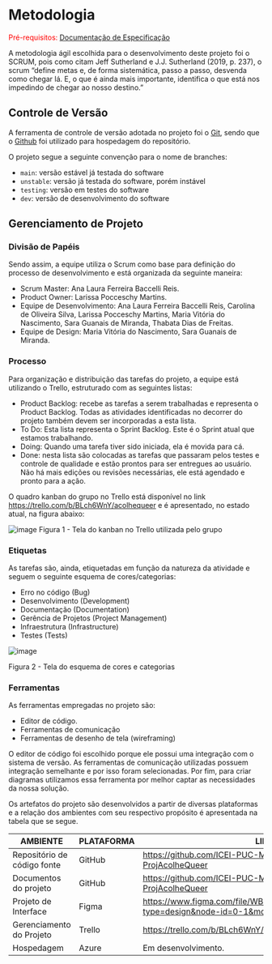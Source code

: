 
# Metodologia

<span style="color:red">Pré-requisitos: <a href="2-Especificação do Projeto.md"> Documentação de Especificação</a></span>

A metodologia ágil escolhida para o desenvolvimento deste projeto foi o SCRUM, pois como citam Jeff Sutherland e J.J. Sutherland (2019, p. 237), o scrum “define metas e, de forma sistemática, passo a passo, desvenda como chegar lá. E, o que é ainda mais importante, identifica o que está nos impedindo de chegar ao nosso destino.”

## Controle de Versão

A ferramenta de controle de versão adotada no projeto foi o
[Git](https://git-scm.com/), sendo que o [Github](https://github.com)
foi utilizado para hospedagem do repositório.

O projeto segue a seguinte convenção para o nome de branches:

- `main`: versão estável já testada do software
- `unstable`: versão já testada do software, porém instável
- `testing`: versão em testes do software
- `dev`: versão de desenvolvimento do software

## Gerenciamento de Projeto

### Divisão de Papéis

Sendo assim, a equipe utiliza o Scrum como base para definição do processo de desenvolvimento e está organizada da seguinte maneira:
- Scrum Master: Ana Laura Ferreira Baccelli Reis.
- Product Owner: Larissa Pocceschy Martins.
- Equipe de Desenvolvimento: Ana Laura Ferreira Baccelli Reis, Carolina de Oliveira Silva, Larissa Pocceschy Martins, Maria Vitória do Nascimento, Sara Guanais de Miranda, Thabata Dias de Freitas.
- Equipe de Design: Maria Vitória do Nascimento, Sara Guanais de Miranda.


### Processo

Para organização e distribuição das tarefas do projeto, a equipe está utilizando o Trello, estruturado com as seguintes listas:
- Product Backlog: recebe as tarefas a serem trabalhadas e representa o Product Backlog. Todas as atividades identificadas no decorrer do projeto também devem ser incorporadas a esta lista. 
- To Do: Esta lista representa o Sprint Backlog. Este é o Sprint atual que estamos trabalhando. 
- Doing: Quando uma tarefa tiver sido iniciada, ela é movida para cá. 
- Done: nesta lista são colocadas as tarefas que passaram pelos testes e controle de qualidade e estão prontos para ser entregues ao usuário. Não há mais edições ou revisões necessárias, ele está agendado e pronto para a ação.

O quadro kanban do grupo no Trello está disponível no link https://trello.com/b/BLch6WnY/acolhequeer e é apresentado, no estado atual, na figura abaixo:

![image](https://github.com/ICEI-PUC-Minas-PMV-ADS/PMV-ADS-2024-1-E2-ProjAcolheQueer/assets/114714846/36570cc4-0b97-40a3-b1ba-4e35106fe9d2)
Figura 1 - Tela do kanban no Trello utilizada pelo grupo

### Etiquetas
<p>As tarefas são, ainda, etiquetadas em função da natureza da atividade e seguem o seguinte esquema de cores/categorias:</p>

<ul>
  <li>Erro no código (Bug)</li>
  <li>Desenvolvimento (Development)</li>
  <li>Documentação (Documentation)</li>
  <li>Gerência de Projetos (Project Management)</li>
  <li>Infraestrutura (Infrastructure)</li>
  <li>Testes (Tests)</li>
</ul>

![image](https://github.com/ICEI-PUC-Minas-PMV-ADS/PMV-ADS-2024-1-E2-ProjAcolheQueer/assets/114714846/4032c2d4-fcef-42ef-8db1-474c9d9132b0)

Figura 2 - Tela do esquema de cores e categorias


### Ferramentas

As ferramentas empregadas no projeto são:

- Editor de código.
- Ferramentas de comunicação
- Ferramentas de desenho de tela (wireframing)

O editor de código foi escolhido porque ele possui uma integração com o
sistema de versão. As ferramentas de comunicação utilizadas possuem
integração semelhante e por isso foram selecionadas. Por fim, para criar
diagramas utilizamos essa ferramenta por melhor captar as
necessidades da nossa solução.

Os artefatos do projeto são desenvolvidos a partir de diversas plataformas e a relação dos ambientes com seu respectivo propósito é apresentada na tabela que se segue.

| AMBIENTE                            | PLATAFORMA                         | LINK DE ACESSO                         |
|-------------------------------------|------------------------------------|----------------------------------------|
| Repositório de código fonte         | GitHub                             | https://github.com/ICEI-PUC-Minas-PMV-ADS/PMV-ADS-2024-1-E2-ProjAcolheQueer                           |
| Documentos do projeto               | GitHub                             | https://github.com/ICEI-PUC-Minas-PMV-ADS/PMV-ADS-2024-1-E2-ProjAcolheQueer                            |
| Projeto de Interface                | Figma                              | https://www.figma.com/file/WBMTMTqeNJmRXTM4MNnXQ9/AcolheQueer?type=design&node-id=0-1&mode=design&t=wSYeEUOkPe2Rhttg-0|
| Gerenciamento do Projeto            | Trello                             |  https://trello.com/b/BLch6WnY/acolhequeer                             |
| Hospedagem                          | Azure                             | Em desenvolvimento.                            |
